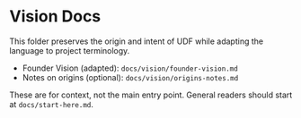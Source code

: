 # Vision Docs

This folder preserves the origin and intent of UDF while adapting the language to project terminology.

- Founder Vision (adapted): `docs/vision/founder-vision.md`
- Notes on origins (optional): `docs/vision/origins-notes.md`

These are for context, not the main entry point. General readers should start at `docs/start-here.md`.

